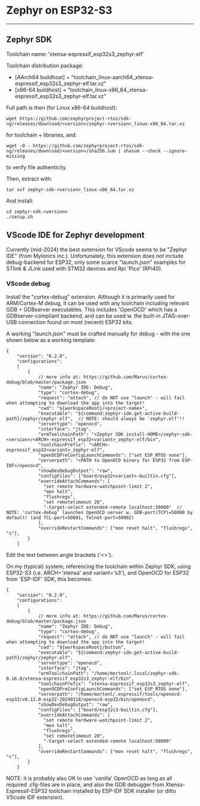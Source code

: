 # Zephyr on ESP32-S3
--------------------


## Zephyr SDK

Toolchain name: 'xtensa-espressif_esp32s3_zephyr-elf'	

Toolchain distribution package:
- [AArch64 buildhost] = "toolchain_linux-aarch64_xtensa-espressif_esp32s3_zephyr-elf.tar.xz" 
- [x86-64 buildhost] = "toolchain_linux-x86_64_xtensa-espressif_esp32s3_zephyr-elf.tar.xz"

Full path is then (for Linux x86-64 buildhost):
```
wget https://github.com/zephyrproject-rtos/sdk-ng/releases/download/<version>/zephyr-<version>_linux-x86_64.tar.xz
```
for toolchain + libraries, and:
```
wget -O - https://github.com/zephyrproject-rtos/sdk-ng/releases/download/<version>/sha256.sum | shasum --check --ignore-missing
```
to verify file authenticity.

Then, extract with:
```
tar xvf zephyr-sdk-<version>_linux-x86_64.tar.xz 
```

And install:
```
cd zephyr-sdk-<version>
./setup.sh
```

## VScode IDE for Zephyr development

Currently (mid-2024) the best extension for VScode seems to be "Zephyr IDE" (from Mylonics inc.).
Unfortunately, this extension does *not* include debug-backend for ESP32, 
only some scarce "launch.json" examples for STlink & JLink used with STM32 devices and Rpi 'Pico' (RPi40).

### VScode debug
Install the "cortex-debug" extension. Although it is primarily used for ARM/Cortex-M debug, 
it can be used with any toolchain including relevant GDB + GDBserver executables.
This includes 'OpenOCD' which has a GDBserver-compliant backend, and can be used w. the built-in JTAG-over-USB 
connection found on most (recent) ESP32 kits. 

A working "launch.json" must be crafted manually for debug - 
with the one shown below as a working template:
```
{
	"version": "0.2.0",
	"configurations": 
	[
		{
		    // more info at: https://github.com/Marus/cortex-debug/blob/master/package.json
		    "name": "Zephyr IDE: Debug",
		    "type": "cortex-debug",
		    "request": "attach", // do NOT use "launch" - will fail when attempting to download the app into the target!
		    "cwd": "${workspaceRoot}/<project-name>",
		    "executable": "${command:zephyr-ide.get-active-build-path}/zephyr/zephyr.elf",  // NOTE: should always be 'zephyr.elf'!!
		    "servertype": "openocd",
		    "interface": "jtag",
		    "armToolchainPath": "<Zephyr SDK install-HOME>/zephyr-sdk-<version>/<ARCH>-espressif_esp32<variant>_zephyr-elf/bin",
		    "toolchainPrefix": "<ARCH>-espressif_esp32<variant>_zephyr-elf", 
		    "openOCDPreConfigLaunchCommands": ["set ESP_RTOS none"],
		    "serverpath": "<PATH to OpenOCD binary for ESP32 from ESP-IDF>/openocd",
		    "showDevDebugOutput": "raw",
		    "configFiles": ["board/esp32<variant>-builtin.cfg"], 
		    "overrideAttachCommands": [
		      "set remote hardware-watchpoint-limit 2",
		      "mon halt",
		      "flushregs",
		      "set remotetimeout 20",
		      "-target-select extended-remote localhost:50000"	// NOTE: 'cortex-debug' launches OpenOCD server w. GDB-port(TCP)=50000 by default! (and TCL-port=50001, Telnet-port=50002)
		    ],
		    "overrideRestartCommands": ["mon reset halt", "flushregs", "c"],
		}
	]
```
Edit the text between angle brackets ('<>').


On my (typical) system, referencing the toolchain within Zephyr SDK, 
using ESP32-S3 (i.e. ARCH='xtensa' and variant='s3'),
and OpenOCD for ESP32 from 'ESP-IDF' SDK, this becomes:
```
{
	"version": "0.2.0",
	"configurations": 
	[
		{
		    // more info at: https://github.com/Marus/cortex-debug/blob/master/package.json
		    "name": "Zephyr IDE: Debug",
		    "type": "cortex-debug",
		    "request": "attach", // do NOT use "launch" - will fail when attempting to download the app into the target!
		    "cwd": "${workspaceRoot}/button",
		    "executable": "${command:zephyr-ide.get-active-build-path}/zephyr/zephyr.elf", 
		    "servertype": "openocd",
		    "interface": "jtag",
		    "armToolchainPath": "/home/mortenl/.local/zephyr-sdk-0.16.8/xtensa-espressif_esp32s3_zephyr-elf/bin",
		    "toolchainPrefix": "xtensa-espressif_esp32s3_zephyr-elf", 
		    "openOCDPreConfigLaunchCommands": ["set ESP_RTOS none"],
		    "serverpath": "/home/mortenl/.espressif/tools/openocd-esp32/v0.12.0-esp32-20240318/openocd-esp32/bin/openocd",
		    "showDevDebugOutput": "raw",
		    "configFiles": ["board/esp32s3-builtin.cfg"], 
		    "overrideAttachCommands": [
		      "set remote hardware-watchpoint-limit 2",
		      "mon halt",
		      "flushregs",
		      "set remotetimeout 20",
		      "-target-select extended-remote localhost:50000"	
		    ],
		    "overrideRestartCommands": ["mon reset halt", "flushregs", "c"],
		}
	]
```

NOTE: it is probably also OK to use 'vanilla' OpenOCD as long as all required .cfg-files are in place, 
and also the GDB debugger from Xtensa-Espressif-ESP32 toolchain installed by ESP-IDF SDK installer (or ditto VScode IDF extension).

 



